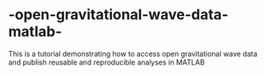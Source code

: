 # -open-gravitational-wave-data-matlab-
This is a tutorial demonstrating how to access open gravitational wave data and publish reusable and reproducible analyses in MATLAB
